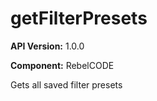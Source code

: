 # getFilterPresets

**API Version:** 1.0.0

**Component:** RebelCODE

Gets all saved filter presets


